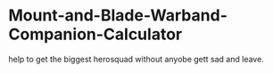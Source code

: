 # Mount-and-Blade-Warband-Companion-Calculator

help to get the biggest herosquad without anyobe gett sad and leave.
